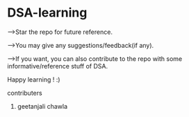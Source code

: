 # DSA-learning


-->Star the repo for future reference.

-->You may give any suggestions/feedback(if any).

-->If you want, you can also contribute to the repo with some informative/reference stuff of DSA.

Happy learning ! :)

contributers
1. geetanjali chawla 

